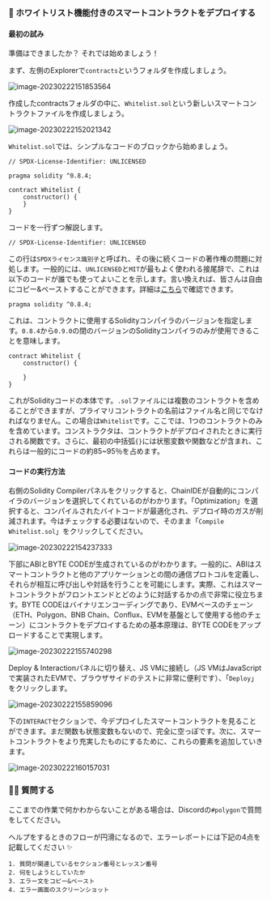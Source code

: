 ### 🏃 ホワイトリスト機能付きのスマートコントラクトをデプロイする

#### 最初の試み

準備はできましたか？ それでは始めましょう！

まず、左側のExplorerで`contracts`というフォルダを作成しましょう。

![image-20230222151853564](/public/images/Polygon-Whitelist-NFT/section-1/1_2_1.png)

作成したcontractsフォルダの中に、`Whitelist.sol`という新しいスマートコントラクトファイルを作成しましょう。

![image-20230222152021342](/public/images/Polygon-Whitelist-NFT/section-1/1_2_2.png)

`Whitelist.sol`では、シンプルなコードのブロックから始めましょう。

```solidity
// SPDX-License-Identifier: UNLICENSED

pragma solidity ^0.8.4;

contract Whitelist {
    constructor() {
    }
}
```

コードを一行ずつ解説します。

```solidity
// SPDX-License-Identifier: UNLICENSED
```

この行は`SPDXライセンス識別子`と呼ばれ、その後に続くコードの著作権の問題に対処します。一般的には、`UNLICENSED`と`MIT`が最もよく使われる接尾辞で、これは以下のコードが誰でも使ってよいことを示します。言い換えれば、皆さんは自由にコピー&ペーストすることができます。詳細は[こちら](https://spdx.org/licenses/)で確認できます。

```solidity
pragma solidity ^0.8.4;
```

これは、コントラクトに使用するSolidityコンパイラのバージョンを指定します。`0.8.4`から`0.9.0`の間のバージョンのSolidityコンパイラのみが使用できることを意味します。

```solidity
contract Whitelist {
    constructor() {

    }
}
```

これがSolidityコードの本体です。`.sol`ファイルには複数のコントラクトを含めることができますが、プライマリコントラクトの名前はファイル名と同じでなければなりません。この場合は`Whitelist`です。ここでは、1つのコントラクトのみを含めています。コンストラクタは、コントラクトがデプロイされたときに実行される関数です。さらに、最初の中括弧`{}`には状態変数や関数などが含まれ、これらは一般的にコードの約85~95％を占めます。

#### コードの実行方法

右側のSolidity Compilerパネルをクリックすると、ChainIDEが自動的にコンパイラのバージョンを選択してくれているのがわかります。「Optimization」を選択すると、コンパイルされたバイトコードが最適化され、デプロイ時のガスが削減されます。今はチェックする必要はないので、そのまま「`Compile Whitelist.sol`」をクリックしてください。

![image-20230222154237333](/public/images/Polygon-Whitelist-NFT/section-1/1_2_3.png)

下部にABIとBYTE CODEが生成されているのがわかります。一般的に、ABIはスマートコントラクトと他のアプリケーションとの間の通信プロトコルを定義し、それらが相互に呼び出しや対話を行うことを可能にします。実際、これはスマートコントラクトがフロントエンドとどのように対話するかの点で非常に役立ちます。BYTE CODEはバイナリエンコーディングであり、EVMベースのチェーン（ETH、Polygon、BNB Chain、Conflux、EVMを基盤として使用する他のチェーン）にコントラクトをデプロイするための基本原理は、BYTE CODEをアップロードすることで実現します。

![image-20230222155740298](/public/images/Polygon-Whitelist-NFT/section-1/1_2_4.png)

Deploy & Interactionパネルに切り替え、JS VMに接続し（JS VMはJavaScriptで実装されたEVMで、ブラウザサイドのテストに非常に便利です）、「`Deploy`」をクリックします。

![image-20230222155859096](/public/images/Polygon-Whitelist-NFT/section-1/1_2_5.png)

下の`INTERACT`セクションで、今デプロイしたスマートコントラクトを見ることができます。まだ関数も状態変数もないので、完全に空っぽです。次に、スマートコントラクトをより充実したものにするために、これらの要素を追加していきます。

![image-20230222160157031](/public/images/Polygon-Whitelist-NFT/section-1/1_2_6.png)

### 🙋‍♂️ 質問する

ここまでの作業で何かわからないことがある場合は、Discordの`#polygon`で質問をしてください。

ヘルプをするときのフローが円滑になるので、エラーレポートには下記の4点を記載してください ✨

```
1. 質問が関連しているセクション番号とレッスン番号
2. 何をしようとしていたか
3. エラー文をコピー&ペースト
4. エラー画面のスクリーンショット
```